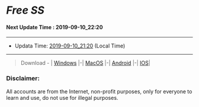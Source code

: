 
# *Free SS*

#### Next Update Time : 2019-09-10_22:20

---
* Updata Time: [2019-09-10_21:20](https://github.com/Geek-007/free-SS/blob/master/2019-09-10_21:20_FreeSS.txt) (Local Time)
---

> Download - | [Windows](https://github.com/shadowsocks/shadowsocks-windows/releases) |-| [MacOS](https://github.com/shadowsocks/shadowsocks-iOS/releases) |-| [Android](https://github.com/shadowsocks/shadowsocks-android/releases) |-| [IOS](https://itunes.apple.com/us/)|

### Disclaimer:
All accounts are from the Internet, non-profit purposes, only for everyone to learn and use, do not use for illegal purposes.
<br>
